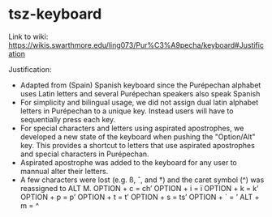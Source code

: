 # tsz-keyboard

Link to wiki: https://wikis.swarthmore.edu/ling073/Pur%C3%A9pecha/keyboard#Justification


Justification:
* Adapted from (Spain) Spanish keyboard since the Purépechan alphabet uses Latin letters and several Purépechan speakers also speak Spanish
* For simplicity and bilingual usage, we did not assign dual latin alphabet letters in Purépechan to a unique key. Instead users will have to sequentially press each key.
* For special characters and letters using aspirated apostrophes, we developed a new state of the keyboard when pushing the "Option/Alt" key. This provides a shortcut to letters that use aspirated apostrophes and special characters in Purépechan.
* Aspirated apostrophe was added to the keyboard for any user to mannual alter their letters.
* A few characters were lost (e.g. ß, ˆ, and †) and the caret symbol (^) was reassigned to ALT M.
OPTION + c = chʼ
OPTION + i = ï
OPTION + k = kʼ
OPTION + p = pʼ
OPTION + t = tʼ
OPTION + s = tsʼ
OPTION + ` = ʼ
ALT + m = ^

